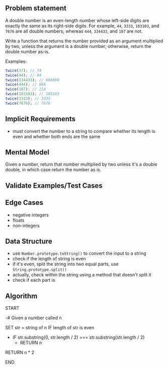 ## Problem statement

A double number is an even-length number whose left-side digits are exactly the same as its right-side digits. For example, `44`, `3333`, `103103`, and `7676` are all double numbers, whereas `444`, `334433`, and `107` are not.

Write a function that returns the number provided as an argument multiplied by two, unless the argument is a double number; otherwise, return the double number as-is.

Examples:

```js
twice(37); // 74
twice(44); // 44
twice(334433); // 668866
twice(444); // 888
twice(107); // 214
twice(103103); // 103103
twice(3333); // 3333
twice(7676); // 7676
```

## Implicit Requirements

- must convert the number to a string to compare whether its length is even and whether both ends are the same

## Mental Model

Given a number, return that number multiplied by two unless it's a double double, in which case return the number as is.

## Validate Examples/Test Cases

## Edge Cases

- negative integers
- floats
- non-integers

## Data Structure

- use `Number.prototype.toString()` to convert the input to a string
- check if the length of string is even
- if it's even, split the string into two equal parts, use `String.prototype.split()`
- actually, check within the string using a method that doesn't split it
- check if each part is

## Algorithm

START

-# Given a number called n

SET str = string of n
IF length of str is even

- IF str.substring(0, str.length / 2) === str.substring(str.length / 2)
  - RETURN n

RETURN n \* 2

END
